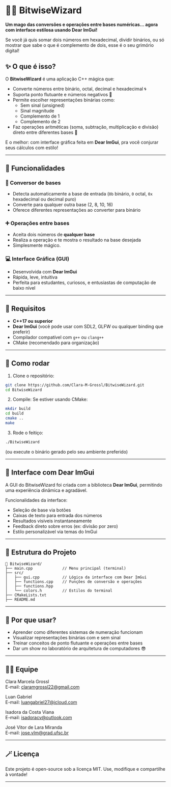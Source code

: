 # 🧙‍♂️ BitwiseWizard

**Um mago das conversões e operações entre bases numéricas... agora com interface estilosa usando Dear ImGui!**

Se você já quis somar dois números em hexadecimal, dividir binários, ou só mostrar que sabe o que é complemento de dois, esse é o seu grimório digital!

## ✨ O que é isso?

O **BitwiseWizard** é uma aplicação C++ mágica que:
- Converte números entre binário, octal, decimal e hexadecimal 🌀
- Suporta ponto flutuante e números negativos 🌊
- Permite escolher representações binárias como:
  - Sem sinal (unsigned)
  - Sinal magnitude
  - Complemento de 1
  - Complemento de 2
- Faz operações aritméticas (soma, subtração, multiplicação e divisão) direto entre diferentes bases 🔮

E o melhor: com interface gráfica feita em **Dear ImGui**, pra você conjurar seus cálculos com estilo!

---

## 🧪 Funcionalidades

### 🔄 Conversor de bases
- Detecta automaticamente a base de entrada (`0b` binário, `0` octal, `0x` hexadecimal ou decimal puro)
- Converte para qualquer outra base (2, 8, 10, 16)
- Oferece diferentes representações ao converter para binário

### ➕ Operações entre bases
- Aceita dois números de **qualquer base**
- Realiza a operação e te mostra o resultado na base desejada
- Simplesmente mágico.

### 💻 Interface Gráfica (GUI)
- Desenvolvida com **Dear ImGui**
- Rápida, leve, intuitiva
- Perfeita para estudantes, curiosos, e entusiastas de computação de baixo nível

---

## 🧰 Requisitos

- **C++17 ou superior**
- **Dear ImGui** (você pode usar com SDL2, GLFW ou qualquer binding que preferir)
- Compilador compatível com `g++` ou `clang++`
- CMake (recomendado para organização)

---

## 🚀 Como rodar

1. Clone o repositório:
```bash
git clone https://github.com/Clara-M-Grossl/BitwiseWizard.git
cd BitwiseWizard
```

2. Compile:
Se estiver usando CMake:

```bash
mkdir build
cd build
cmake ..
make
```

3. Rode o feitiço:
```bash
./BitwiseWizard
```

(ou execute o binário gerado pelo seu ambiente preferido)

---

## 🎨 Interface com Dear ImGui

A GUI do BitwiseWizard foi criada com a biblioteca **Dear ImGui**, permitindo uma experiência dinâmica e agradável.

Funcionalidades da interface:
- Seleção de base via botões
- Caixas de texto para entrada dos números
- Resultados visíveis instantaneamente
- Feedback direto sobre erros (ex: divisão por zero)
- Estilo personalizável via temas do ImGui

---

## 📁 Estrutura do Projeto

```
📂 BitwiseWizard/
├── main.cpp             // Menu principal (terminal)
├── src/
│   ├── gui.cpp          // Lógica da interface com Dear ImGui
│   ├── functions.cpp    // Funções de conversão e operações
│   ├── functions.hpp
│   └── colors.h         // Estilos do terminal
├── CMakeLists.txt
├── README.md
```

---

## 🧠 Por que usar?

- Aprender como diferentes sistemas de numeração funcionam
- Visualizar representações binárias com e sem sinal
- Treinar conceitos de ponto flutuante e operações entre bases
- Dar um show no laboratório de arquitetura de computadores 😎

---

## 👨‍💻 Equipe
Clara Marcela Grossl  
E-mail: claramgrossl22@gmail.com  

Luan Gabriel  
E-mail: luangabriel27@icloud.com  

Isadora da Costa Viana  
E-mail: isadoracv@outlook.com  

José Vitor de Lara Miranda  
E-mail: jose.vlm@grad.ufsc.br  

---

## 🪄 Licença

Este projeto é open-source sob a licença MIT. Use, modifique e compartilhe à vontade!

---
